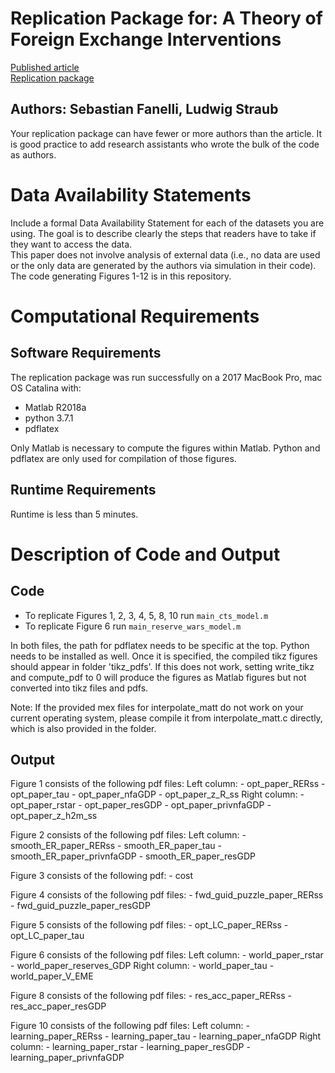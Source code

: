 # Replication Package for: A Theory of Foreign Exchange Interventions
[Published article](https://doi.org/10.1093/restud/rdab013)<br/>
[Replication package](http://doi.org/10.5281/zenodo.4452649)
## Authors: Sebastian Fanelli, Ludwig Straub
<annotate>Your replication package can have fewer or more authors than the article. It is good practice to add research assistants who wrote the bulk of the code as authors.</annotate><br/>
# Data Availability Statements
<annotate>Include a formal Data Availability Statement for each of the datasets you are using. The goal is to describe clearly the steps that readers have to take if they want to access the data.</annotate><br/>
This paper does not involve analysis of external data (i.e., no data are used or the only data are generated by the authors via simulation in their code). The code generating Figures 1-12 is in this repository.

# Computational Requirements
## Software Requirements
The replication package was run successfully on a 2017 MacBook Pro, mac OS Catalina with:
 - Matlab R2018a
 - python 3.7.1
 - pdflatex

Only Matlab is necessary to compute the figures within Matlab. Python and pdflatex are only used for compilation of those figures.

## Runtime Requirements
Runtime is less than 5 minutes.
# Description of Code and Output
## Code
- To replicate Figures 1, 2, 3, 4, 5, 8, 10 run `main_cts_model.m`
- To replicate Figure 6 run `main_reserve_wars_model.m`<br/>

In both files, the path for pdflatex needs to be specific at the top. Python needs to be installed as well. Once it is specified, the compiled tikz figures should appear in folder 'tikz_pdfs'. If this does not work, setting write_tikz and compute_pdf to 0 will produce the figures as Matlab figures but not converted into tikz files and pdfs.<br/>

Note: If the provided mex files for interpolate_matt do not work on your current operating system, please compile it from interpolate_matt.c directly, which is also provided in the folder.
## Output
Figure 1 consists of the following pdf files:
	Left column:
	 - opt_paper_RERss
	 - opt_paper_tau
	 - opt_paper_nfaGDP
	 - opt_paper_z_R_ss
	Right column:
	 - opt_paper_rstar
	 - opt_paper_resGDP
	 - opt_paper_privnfaGDP
	 - opt_paper_z_h2m_ss

Figure 2 consists of the following pdf files:
	Left column:
	 - smooth_ER_paper_RERss
	 - smooth_ER_paper_tau
	 - smooth_ER_paper_privnfaGDP
	 - smooth_ER_paper_resGDP

Figure 3 consists of the following pdf:
	 - cost

Figure 4 consists of the following pdf files:
	 - fwd_guid_puzzle_paper_RERss
	 - fwd_guid_puzzle_paper_resGDP

Figure 5 consists of the following pdf files:
	 - opt_LC_paper_RERss
	 - opt_LC_paper_tau

Figure 6 consists of the following pdf files:
	Left column:
	 - world_paper_rstar
	 - world_paper_reserves_GDP
	Right column:
	 - world_paper_tau
	 - world_paper_V_EME

Figure 8 consists of the following pdf files:
	 - res_acc_paper_RERss
	 - res_acc_paper_resGDP

Figure 10 consists of the following pdf files:
	Left column:
	 - learning_paper_RERss
	 - learning_paper_tau
	 - learning_paper_nfaGDP
	Right column:
	 - learning_paper_rstar
	 - learning_paper_resGDP
	 - learning_paper_privnfaGDP
